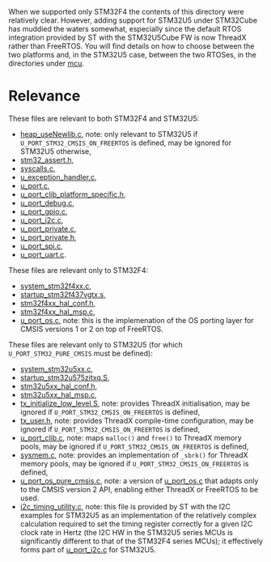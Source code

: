 When we supported only STM32F4 the contents of this directory were relatively clear.  However, adding support for STM32U5 under STM32Cube has muddied the waters somewhat, especially since the default RTOS integration provided by ST with the STM32U5Cube FW is now ThreadX rather than FreeRTOS.  You will find details on how to choose between the two platforms and, in the STM32U5 case, between the two RTOSes, in the directories under [mcu](../mcu).

# Relevance
These files are relevant to both STM32F4 and STM32U5:
- [heap_useNewlib.c](heap_useNewlib.c), note: only relevant to STM32U5 if `U_PORT_STM32_CMSIS_ON_FREERTOS` is defined, may be ignored for STM32U5 otherwise,
- [stm32_assert.h](stm32_assert.h),
- [syscalls.c](syscalls.c),
- [u_exception_handler.c](u_exception_handler.c),
- [u_port.c](u_port.c),
- [u_port_clib_platform_specific.h](u_port_clib_platform_specific.h),
- [u_port_debug.c](u_port_debug.c),
- [u_port_gpio.c](u_port_gpio.c),
- [u_port_i2c.c](u_port_i2c.c),
- [u_port_private.c](u_port_private.c),
- [u_port_private.h](u_port_private.h),
- [u_port_spi.c](u_port_spi.c),
- [u_port_uart.c](u_port_uart.c).

These files are relevant only to STM32F4:
- [system_stm32f4xx.c](system_stm32f4xx.c),
- [startup_stm32f437vgtx.s](startup_stm32f437vgtx.s),
- [stm32f4xx_hal_conf.h](stm32f4xx_hal_conf.h),
- [stm32f4xx_hal_msp.c](stm32f4xx_hal_msp.c),
- [u_port_os.c](u_port_os.c), note: this is the implemenation of the OS porting layer for CMSIS versions 1 or 2 on top of FreeRTOS.

These files are relevant only to STM32U5 (for which `U_PORT_STM32_PURE_CMSIS` must be defined):
- [system_stm32u5xx.c](system_stm32u5xx.c),
- [startup_stm32u575zitxq.S](startup_stm32u575zitxq.S),
- [stm32u5xx_hal_conf.h](stm32u5xx_hal_conf.h),
- [stm32u5xx_hal_msp.c](stm32u5xx_hal_msp.c),
- [tx_initialize_low_level.S](tx_initialize_low_level.S), note: provides ThreadX initialisation, may be ignored if `U_PORT_STM32_CMSIS_ON_FREERTOS` is defined,
- [tx_user.h](tx_user.h), note: provides ThreadX compile-time configuration, may be ignored if `U_PORT_STM32_CMSIS_ON_FREERTOS` is defined,
- [u_port_clib.c](u_port_clib.c), note: maps `malloc()` and `free()` to ThreadX memory pools, may be ignored if `U_PORT_STM32_CMSIS_ON_FREERTOS` is defined,
- [sysmem.c](sysmem.c), note: provides an implementation of `_sbrk()` for ThreadX memory pools, may be ignored if `U_PORT_STM32_CMSIS_ON_FREERTOS` is defined,
- [u_port_os_pure_cmsis.c](u_port_os_pure_cmsis.c), note: a version of [u_port_os.c](u_port_os.c) that adapts only to the CMSIS version 2 API, enabling either ThreadX or FreeRTOS to be used.
- [i2c_timing_utility.c](i2c_timing_utility.c), note: this file is provided by ST with the I2C examples for STM32U5 as an implementation of the relatively complex calculation required to set the timing register correctly for a given I2C clock rate in Hertz (the I2C HW in the STM32U5 series MCUs is significantly different to that of the STM32F4 series MCUs); it effectively forms part of [u_port_i2c.c](u_port_i2c.c) for STM32U5.
